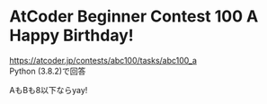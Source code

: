 # AtCoder Beginner Contest 100 A Happy Birthday!  
https://atcoder.jp/contests/abc100/tasks/abc100_a  
Python (3.8.2)で回答  

AもBも8以下ならyay!
